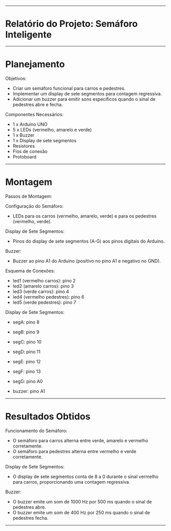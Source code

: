 -----
# Relatório do Projeto: Semáforo Inteligente
-----

# Planejamento

Objetivos:

- Criar um semáforo funcional para carros e pedestres.
- Implementar um display de sete segmentos para contagem regressiva.
- Adicionar um buzzer para emitir sons específicos quando o sinal de pedestres abre e fecha.
  
Componentes Necessários:

- 1 x Arduino UNO
- 5 x LEDs (vermelho, amarelo e verde)
- 1 x Buzzer
- 1 x Display de sete segmentos
- Resistores
- Fios de conexão
- Protoboard

-----

# Montagem

Passos de Montagem:

Configuração do Semáforo:

- LEDs para os carros (vermelho, amarelo, verde) e para os pedestres (vermelho, verde).

Display de Sete Segmentos:

- Pinos do display de sete segmentos (A-G) aos pinos digitais do Arduino.

Buzzer:

- Buzzer ao pino A1 do Arduino (positivo no pino A1 e negativo no GND).

Esquema de Conexões:

- led1 (vermelho carros): pino 2
- led2 (amarelo carros): pino 3
- led3 (verde carros): pino 4
- led4 (vermelho pedestres): pino 6
- led5 (verde pedestres): pino 7

Display de Sete Segmentos:

- segA: pino 8
- segB: pino 9
- segC: pino 10
- segD: pino 11
- segE: pino 12
- segF: pino 13
- segG: pino A0

- buzzer: pino A1

-----

# Resultados Obtidos

Funcionamento do Semáforo:

- O semáforo para carros alterna entre verde, amarelo e vermelho corretamente.
- O semáforo para pedestres alterna entre vermelho e verde corretamente.

Display de Sete Segmentos:

- O display de sete segmentos conta de 8 a 0 durante o sinal vermelho para carros, proporcionando uma contagem regressiva.

Buzzer:

- O buzzer emite um som de 1000 Hz por 500 ms quando o sinal de pedestres abre.
- O buzzer emite um som de 400 Hz por 250 ms quando o sinal de pedestres fecha.

-----









